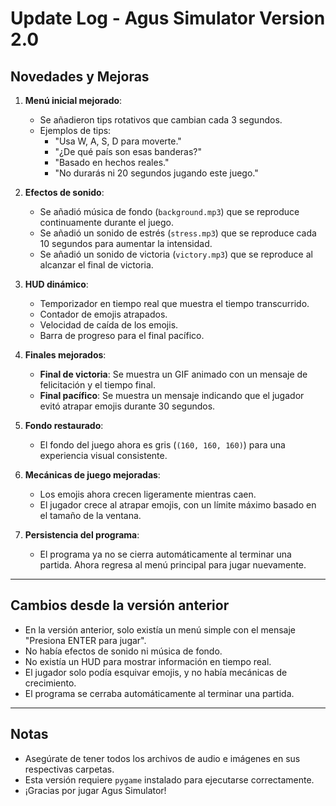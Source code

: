 # Update Log - Agus Simulator Version 2.0

## **Novedades y Mejoras**
1. **Menú inicial mejorado**:
   - Se añadieron tips rotativos que cambian cada 3 segundos.
   - Ejemplos de tips:
     - "Usa W, A, S, D para moverte."
     - "¿De qué país son esas banderas?"
     - "Basado en hechos reales."
     - "No durarás ni 20 segundos jugando este juego."

2. **Efectos de sonido**:
   - Se añadió música de fondo (`background.mp3`) que se reproduce continuamente durante el juego.
   - Se añadió un sonido de estrés (`stress.mp3`) que se reproduce cada 10 segundos para aumentar la intensidad.
   - Se añadió un sonido de victoria (`victory.mp3`) que se reproduce al alcanzar el final de victoria.

3. **HUD dinámico**:
   - Temporizador en tiempo real que muestra el tiempo transcurrido.
   - Contador de emojis atrapados.
   - Velocidad de caída de los emojis.
   - Barra de progreso para el final pacífico.

4. **Finales mejorados**:
   - **Final de victoria**: Se muestra un GIF animado con un mensaje de felicitación y el tiempo final.
   - **Final pacífico**: Se muestra un mensaje indicando que el jugador evitó atrapar emojis durante 30 segundos.

5. **Fondo restaurado**:
   - El fondo del juego ahora es gris (`(160, 160, 160)`) para una experiencia visual consistente.

6. **Mecánicas de juego mejoradas**:
   - Los emojis ahora crecen ligeramente mientras caen.
   - El jugador crece al atrapar emojis, con un límite máximo basado en el tamaño de la ventana.

7. **Persistencia del programa**:
   - El programa ya no se cierra automáticamente al terminar una partida. Ahora regresa al menú principal para jugar nuevamente.

---

## **Cambios desde la versión anterior**
- En la versión anterior, solo existía un menú simple con el mensaje "Presiona ENTER para jugar".
- No había efectos de sonido ni música de fondo.
- No existía un HUD para mostrar información en tiempo real.
- El jugador solo podía esquivar emojis, y no había mecánicas de crecimiento.
- El programa se cerraba automáticamente al terminar una partida.

---

## **Notas**
- Asegúrate de tener todos los archivos de audio e imágenes en sus respectivas carpetas.
- Esta versión requiere `pygame` instalado para ejecutarse correctamente.
- ¡Gracias por jugar Agus Simulator!
